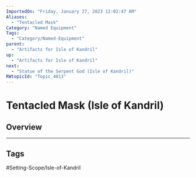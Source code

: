 ```yaml
---
ImportedOn: "Friday, January 27, 2023 12:02:47 AM"
Aliases:
  - "Tentacled Mask"
Category: "Named Equipment"
Tags:
  - "Category/Named-Equipment"
parent:
  - "Artifacts for Isle of Kandril"
up:
  - "Artifacts for Isle of Kandril"
next:
  - "Statue of the Serpent God (Isle of Kandril)"
RWtopicId: "Topic_4013"
---
```

# Tentacled Mask (Isle of Kandril)
## Overview

---
## Tags
#Setting-Scope/Isle-of-Kandril

